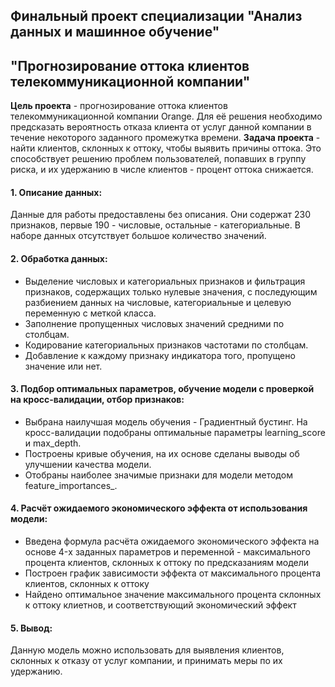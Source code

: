 Финальный проект специализации "Анализ данных и машинное обучение" 
-----------------------------------
"Прогнозирование оттока клиентов телекоммуникационной компании"
-----------------------------------
**Цель проекта** - прогнозирование оттока клиентов телекоммуникационной компании Orange. Для её решения необходимо предсказать вероятность отказа клиента от услуг данной компании в течение некоторого заданного промежутка времени.
**Задача проекта** - найти клиентов, склонных к оттоку, чтобы выявить причины оттока. Это способствует решению проблем пользователей, попавших в группу риска, и их удержанию в числе клиентов - процент оттока снижается.
#### 1. Описание данных: 
Данные для работы предоставлены без описания. Они содержат 230 признаков, первые 190 - числовые, остальные - категориальные. В наборе данных отсутствует большое количество значений.
#### 2. Обработка данных: 
* Выделение числовых и категориальных признаков и фильтрация признаков, содержащих только нулевые значения, с последующим разбиением данных на числовые, категориальные и целевую переменную с меткой класса.
* Заполнение пропущенных числовых значений средними по столбцам.
* Кодирование категориальных признаков частотами по столбцам.
* Добавление к каждому признаку индикатора того, пропущено значение или нет.
#### 3. Подбор оптимальных параметров, обучение модели с проверкой на кросс-валидации, отбор признаков:
* Выбрана наилучшая модель обучения - Градиентный бустинг. На кросс-валидации подобраны оптимальные параметры learning_score и max_depth.
* Построены кривые обучения, на их основе сделаны выводы об улучшении качества модели.
* Отобраны наиболее значимые признаки для модели методом feature_importances_.
#### 4. Расчёт ожидаемого экономического эффекта от использования модели:
* Введена формула расчёта ожидаемого экономического эффекта на основе 4-x заданных параметров и переменной - максимального процента клиентов, склонных к оттоку по предсказаниям модели
* Построен график зависимости эффекта от максимального процента клиентов, склонных к оттоку
* Найдено оптимальное значение максимального процента склонных к оттоку клиетнов, и соответствующий экономический эффект 
#### 5. Вывод:
Данную модель можно использовать для выявления клиентов, склонных к отказу от услуг компании, и принимать меры по их удержанию.
